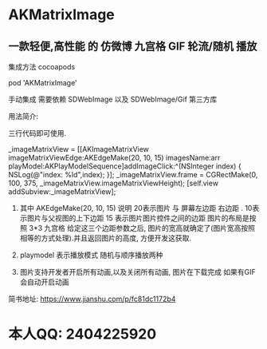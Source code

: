 # AKMatrixImage
## 一款轻便,高性能 的 仿微博 九宫格 GIF 轮流/随机 播放

  集成方法 
  cocoapods
  
  pod 'AKMatrixImage'
  
  手动集成
  需要依赖 SDWebImage  以及 SDWebImage/Gif 第三方库
  
  
用法简介:

三行代码即可使用.

_imageMatrixView = [[AKImageMatrixView imageMatrixViewEdge:AKEdgeMake(20, 10, 15) imagesName:arr playModel:AKPlayModelSequence]addImageClick:^(NSInteger index) {
        NSLog(@"index: %ld",index);
    }];
    _imageMatrixView.frame = CGRectMake(0, 100, 375, _imageMatrixView.imageMatrixViewHeight);
  [self.view addSubview:_imageMatrixView];
  
  
   1. 其中 AKEdgeMake(20, 10, 15) 说明 20表示图片 与 屏幕左边距 右边距 . 10表示图片与父视图的上下边距  15 表示图片图片控件之间的边距
  图片的布局是按照 3*3 九宫格 给定这三个边距参数之后, 图片的宽高就确定了(图片宽高按照相等的方式处理).并且返回图片的高度, 方便开发这获取.
  
  
 2. playmodel 表示播放模式 随机与顺序播放两种
 
 3. 图片支持开发者开启所有动画,以及关闭所有动画, 图片在下载完成 如果有GIF会自动开启动画 
 
简书地址: https://www.jianshu.com/p/fc81dc1172b4
 
 # 本人QQ: 2404225920
